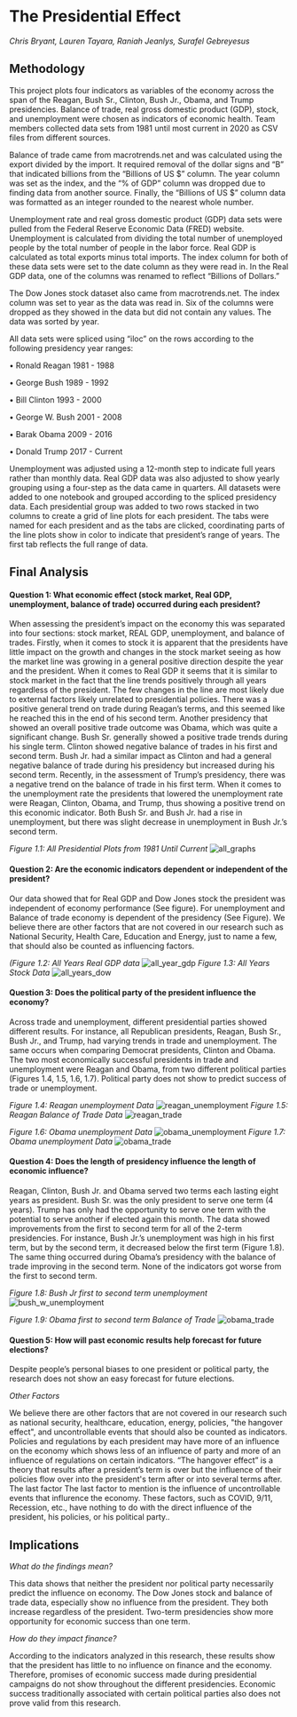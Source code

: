 # **The Presidential Effect**


*Chris Bryant, Lauren Tayara, Raniah Jeanlys, Surafel Gebreyesus*


## **Methodology**

This project plots four indicators as variables of the economy across the span of the Reagan, Bush Sr., Clinton, Bush Jr., Obama, and Trump presidencies. Balance of trade, real gross domestic product (GDP), stock, and unemployment were chosen as indicators of economic health. Team members collected data sets from 1981 until most current in 2020 as CSV files from different sources. 

Balance of trade came from macrotrends.net and was calculated using the export divided by the import. It required removal of the dollar signs and “B” that indicated billions from the “Billions of US $” column. The year column was set as the index, and the “% of GDP” column was dropped due to finding data from another source. Finally, the “Billions of US $” column data was formatted as an integer rounded to the nearest whole number.  

Unemployment rate and real gross domestic product (GDP) data sets were pulled from the Federal Reserve Economic Data (FRED) website. Unemployment is calculated from dividing the total number of unemployed people by the total number of people in the labor force. Real GDP is calculated as total exports minus total imports. The index column for both of these data sets were set to the date column as they were read in. In the Real GDP data, one of the columns was renamed to reflect “Billions of Dollars.” 

The Dow Jones stock dataset also came from macrotrends.net. The index column was set to year as the data was read in. Six of the columns were dropped as they showed in the data but did not contain any values. The data was sorted by year. 

All data sets were spliced using “iloc” on the rows according to the following presidency year ranges:

•	Ronald Reagan 1981 - 1988

•	George Bush 1989 - 1992

•	Bill Clinton 1993 - 2000

•	George W. Bush 2001 - 2008

•	Barak Obama 2009 - 2016

•	Donald Trump 2017 - Current

Unemployment was adjusted using a 12-month step to indicate full years rather than monthly data. Real GDP data was also adjusted to show yearly grouping using a four-step as the data came in quarters. All datasets were added to one notebook and grouped according to the spliced presidency data. Each presidential group was added to two rows stacked in two columns to create a grid of line plots for each president. The tabs were named for each president and as the tabs are clicked, coordinating parts of the line plots show in color to indicate that president’s range of years. The first tab reflects the full range of data. 


## **Final Analysis**

#### Question 1: What economic effect (stock market, Real GDP, unemployment, balance of trade) occurred during each president?
When assessing the president’s impact on the economy this was separated into four sections: stock market, REAL GDP, unemployment, and balance of trades. Firstly, when it comes to stock it is apparent that the presidents have little impact on the growth and changes in the stock market seeing as how the market line was growing in a general positive direction despite the year and the president. When it comes to Real GDP it seems that it is similar to stock market in the fact that the line trends positively through all years regardless of the president. The few changes in the line are most likely due to external factors likely unrelated to presidential policies. There was a positive general trend on trade during Reagan’s terms, and this seemed like he reached this in the end of his second term. Another presidency that showed an overall positive trade outcome was Obama, which was quite a significant change. Bush Sr. generally showed a positive trade trends during his single term. Clinton showed negative balance of trades in his first and second term. Bush Jr. had a similar impact as Clinton and had a general negative balance of trade during his presidency but increased during his second term. Recently, in the assessment of Trump’s presidency, there was a negative trend on the balance of trade in his first term. When it comes to the unemployment rate the presidents that lowered the unemployment rate were Reagan, Clinton, Obama, and Trump, thus showing a positive trend on this economic indicator. Both Bush Sr. and Bush Jr. had a rise in unemployment, but there was slight decrease in unemployment in Bush Jr.’s second term.

*Figure 1.1: All Presidential Plots from 1981 Until Current*
![all_graphs](https://github.com/ltayara1/Fintech_project_1/blob/main/images/all_graphs.PNG)


#### Question 2: Are the economic indicators dependent or independent of the president?
Our data showed that for Real GDP and Dow Jones stock the president was independent of economy performance (See figure). For unemployment and Balance of trade economy is dependent of the presidency (See Figure). We believe there are other factors that are not covered in our research such as National Security, Health Care, Education and Energy, just to name a few, that should also be counted as influencing factors.

*(Figure 1.2: All Years Real GDP data*
![all_year_gdp](https://github.com/ltayara1/Fintech_project_1/blob/main/images/all_years_gdp.PNG)
*Figure 1.3: All Years Stock Data*
![all_years_dow](https://github.com/ltayara1/Fintech_project_1/blob/main/images/all_years_dow.PNG)

#### Question 3: Does the political party of the president influence the economy?
Across trade and unemployment, different presidential parties showed different results. For instance, all Republican presidents, Reagan, Bush Sr., Bush Jr., and Trump, had varying trends in trade and unemployment. The same occurs when comparing Democrat presidents, Clinton and Obama. The two most economically successful presidents in trade and unemployment were Reagan and Obama, from two different political parties (Figures 1.4, 1.5, 1.6, 1.7). Political party does not show to predict success of trade or unemployment.

*Figure 1.4: Reagan unemployment Data*
![reagan_unemployment](https://github.com/ltayara1/Fintech_project_1/blob/main/images/reagan_unemployment.PNG)
*Figure 1.5: Reagan Balance of Trade Data*
![reagan_trade](https://github.com/ltayara1/Fintech_project_1/blob/main/images/reagan_trade.PNG)

*Figure 1.6: Obama unemployment Data*
![obama_unemployment](https://github.com/ltayara1/Fintech_project_1/blob/main/images/obama_unemployment.PNG)
*Figure 1.7: Obama unemployment Data*
![obama_trade](https://github.com/ltayara1/Fintech_project_1/blob/main/images/obama_trade.PNG)

#### Question 4: Does the length of presidency influence the length of economic influence?
Reagan, Clinton, Bush Jr. and Obama served two terms each lasting eight years as president. Bush Sr. was the only president to serve one term (4 years). Trump has only had the opportunity to serve one term with the potential to serve another if elected again this month. The data showed improvements from the first to second term for all of the 2-term presidencies. For instance, Bush Jr.’s unemployment was high in his first term, but by the second term, it decreased below the first term (Figure 1.8). The same thing occurred during Obama’s presidency with the balance of trade improving in the second term. None of the indicators got worse from the first to second term.

*Figure 1.8: Bush Jr first to second term unemployment*
![bush_w_unemployment](https://github.com/ltayara1/Fintech_project_1/blob/main/images/bush_w_unemployment.PNG)


*Figure 1.9: Obama first to second term Balance of Trade*
![obama_trade](https://github.com/ltayara1/Fintech_project_1/blob/main/images/obama_trade.PNG)


#### Question 5: How will past economic results help forecast for future elections?
Despite people’s personal biases to one president or political party, the research does not show an easy forecast for future elections.

*Other Factors*

We believe there are other factors that are not covered in our research such as national security, healthcare, education, energy, policies, "the hangover effect", and uncontrollable events that should also be counted as indicators. Policies and regulations by each president may have more of an influence on the economy which shows less of an influence of party and more of an influence of regulations on certain indicators. “The hangover effect” is a theory that results after a president’s term is over but the influence of their policies flow over into the president's term after or into several terms after. The last factor The last factor to mention is the influence of uncontrollable events that influrence the economy. These factors, such as COVID, 9/11, Recession, etc., have nothing to do with the direct influence of the president, his policies, or his political party..


## **Implications**
*What do the findings mean?*

This data shows that neither the president nor political party necessarily predict the influence on economy. The Dow Jones stock and balance of trade data, especially show no influence from the president. They both increase regardless of the president. Two-term presidencies show more opportunity for economic success than one term.

*How do they impact finance?*

According to the indicators analyzed in this research, these results show that the president has little to no influence on finance and the economy. Therefore, promises of economic success made during presidential campaigns do not show throughout the different presidencies. Economic success traditionally associated with certain political parties also does not prove valid from this research. 
